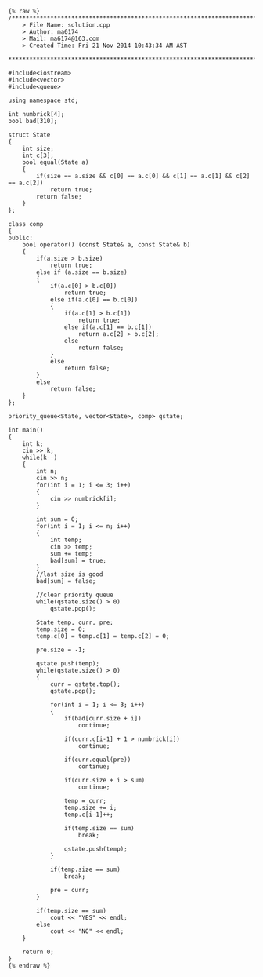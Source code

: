     {% raw %}
    /*************************************************************************
        > File Name: solution.cpp
        > Author: ma6174
        > Mail: ma6174@163.com 
        > Created Time: Fri 21 Nov 2014 10:43:34 AM AST
     ************************************************************************/
    
    #include<iostream>
    #include<vector>
    #include<queue>
    
    using namespace std;
    
    int numbrick[4];
    bool bad[310];
    
    struct State
    {
    	int size;
    	int c[3];
    	bool equal(State a)
    	{
    		if(size == a.size && c[0] == a.c[0] && c[1] == a.c[1] && c[2] == a.c[2])
    			return true;
    		return false;
    	}
    };
    
    class comp
    {
    public:
    	bool operator() (const State& a, const State& b)
    	{
    		if(a.size > b.size)
    			return true;
    		else if (a.size == b.size)
    		{
    			if(a.c[0] > b.c[0])
    				return true;
    			else if(a.c[0] == b.c[0])
    			{
    				if(a.c[1] > b.c[1])
    					return true;
    				else if(a.c[1] == b.c[1])
    					return a.c[2] > b.c[2];
    				else
    					return false;
    			}
    			else
    				return false;
    		}
    		else
    			return false;
    	}
    };
    
    priority_queue<State, vector<State>, comp> qstate;
    
    int main()
    {
    	int k;
    	cin >> k;
    	while(k--)
    	{
    		int n;
    		cin >> n;
    		for(int i = 1; i <= 3; i++)
    		{
    			cin >> numbrick[i];
    		}
    
    		int sum = 0;
    		for(int i = 1; i <= n; i++)
    		{
    			int temp;
    			cin >> temp;
    			sum += temp;
    			bad[sum] = true;
    		}
    		//last size is good
    		bad[sum] = false;
    
    		//clear priority queue	
    		while(qstate.size() > 0)
    			qstate.pop();
    
    		State temp, curr, pre;
    		temp.size = 0;
    		temp.c[0] = temp.c[1] = temp.c[2] = 0;
    		
    		pre.size = -1;
    
    		qstate.push(temp);
    		while(qstate.size() > 0)
    		{
    			curr = qstate.top();
    			qstate.pop();
    			
    			for(int i = 1; i <= 3; i++)
    			{
    				if(bad[curr.size + i])
    					continue;
    				
    				if(curr.c[i-1] + 1 > numbrick[i])
    					continue;
    
    				if(curr.equal(pre))
    					continue;
    
    				if(curr.size + i > sum)
    					continue;
    				
    				temp = curr;
    				temp.size += i;
    				temp.c[i-1]++;
    				
    				if(temp.size == sum)
    					break;
    				
    				qstate.push(temp);
    			}
    			
    			if(temp.size == sum)
    		 		break;
    
    			pre = curr;
    		}
    
    		if(temp.size == sum)
    			cout << "YES" << endl;
    		else
    			cout << "NO" << endl;
    	}
    	
    	return 0;
    }
    {% endraw %}
